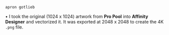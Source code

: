 `apron gotlieb`

• I took the original (1024 x 1024) artwork from **Pro Pool** into **Affinity Designer** and vectorized it. It was exported at 2048 x 2048 to create the 4K `.png` file.
